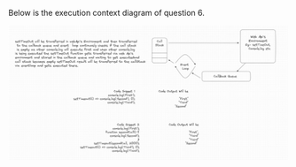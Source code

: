 Below is the execution context diagram of question 6.

![Execution context diagram](./JS%20Q6%20Diagram.png)
